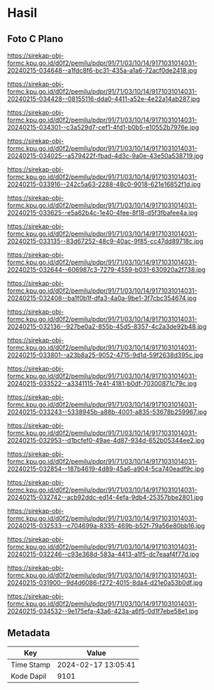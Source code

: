 # Hasil

## Foto C Plano

https://sirekap-obj-formc.kpu.go.id/d0f2/pemilu/pdpr/91/71/03/10/14/9171031014031-20240215-034648--a1fdc8f6-bc31-435a-a1a6-72acf0de2418.jpg

https://sirekap-obj-formc.kpu.go.id/d0f2/pemilu/pdpr/91/71/03/10/14/9171031014031-20240215-034428--08155116-dda0-4411-a52e-4e22a14ab287.jpg

https://sirekap-obj-formc.kpu.go.id/d0f2/pemilu/pdpr/91/71/03/10/14/9171031014031-20240215-034301--c3a529d7-cef1-4fd1-b0b5-e10552b7976e.jpg

https://sirekap-obj-formc.kpu.go.id/d0f2/pemilu/pdpr/91/71/03/10/14/9171031014031-20240215-034025--a579422f-fbad-4d3c-9a0e-43e50a538719.jpg

https://sirekap-obj-formc.kpu.go.id/d0f2/pemilu/pdpr/91/71/03/10/14/9171031014031-20240215-033916--242c5a63-2288-48c0-9018-621e16852f1d.jpg

https://sirekap-obj-formc.kpu.go.id/d0f2/pemilu/pdpr/91/71/03/10/14/9171031014031-20240215-033625--e5a62b4c-1e40-4fee-8f18-d5f3fbafee4a.jpg

https://sirekap-obj-formc.kpu.go.id/d0f2/pemilu/pdpr/91/71/03/10/14/9171031014031-20240215-033135--83d67252-48c9-40ac-9f85-cc47dd89718c.jpg

https://sirekap-obj-formc.kpu.go.id/d0f2/pemilu/pdpr/91/71/03/10/14/9171031014031-20240215-032644--606987c3-7279-4559-b031-630920a2f738.jpg

https://sirekap-obj-formc.kpu.go.id/d0f2/pemilu/pdpr/91/71/03/10/14/9171031014031-20240215-032408--ba1f0b1f-dfa3-4a0a-9be1-3f7cbc354674.jpg

https://sirekap-obj-formc.kpu.go.id/d0f2/pemilu/pdpr/91/71/03/10/14/9171031014031-20240215-032136--927be0a2-855b-45d5-8357-4c2a3de92b48.jpg

https://sirekap-obj-formc.kpu.go.id/d0f2/pemilu/pdpr/91/71/03/10/14/9171031014031-20240215-033801--a23b8a25-9052-4715-9d1d-59f2638d395c.jpg

https://sirekap-obj-formc.kpu.go.id/d0f2/pemilu/pdpr/91/71/03/10/14/9171031014031-20240215-033522--a3341115-7e41-4181-b0df-70300871c79c.jpg

https://sirekap-obj-formc.kpu.go.id/d0f2/pemilu/pdpr/91/71/03/10/14/9171031014031-20240215-033243--5338945b-a88b-4001-a835-53678b259967.jpg

https://sirekap-obj-formc.kpu.go.id/d0f2/pemilu/pdpr/91/71/03/10/14/9171031014031-20240215-032953--d1bcfef0-49ae-4d87-934d-652b05344ee2.jpg

https://sirekap-obj-formc.kpu.go.id/d0f2/pemilu/pdpr/91/71/03/10/14/9171031014031-20240215-032854--187b4619-4d89-45a6-a904-5ca740eadf9c.jpg

https://sirekap-obj-formc.kpu.go.id/d0f2/pemilu/pdpr/91/71/03/10/14/9171031014031-20240215-032742--acb92ddc-ed14-4efa-9db4-25357bbe2801.jpg

https://sirekap-obj-formc.kpu.go.id/d0f2/pemilu/pdpr/91/71/03/10/14/9171031014031-20240215-032533--c704699a-8335-469b-b52f-79a56e80bb16.jpg

https://sirekap-obj-formc.kpu.go.id/d0f2/pemilu/pdpr/91/71/03/10/14/9171031014031-20240215-032246--c93e368d-583a-4413-a1f5-dc7eaaf4f77d.jpg

https://sirekap-obj-formc.kpu.go.id/d0f2/pemilu/pdpr/91/71/03/10/14/9171031014031-20240215-031900--9d4d6086-f272-4015-8da4-d21e0a53b0df.jpg

https://sirekap-obj-formc.kpu.go.id/d0f2/pemilu/pdpr/91/71/03/10/14/9171031014031-20240215-034532--9e175efa-43a6-423a-a6f5-0d1f7ebe58e1.jpg


## Metadata

| Key        | Value               |
| ---------- | ------------------- |
| Time Stamp | 2024-02-17 13:05:41 |
| Kode Dapil | 9101                |



